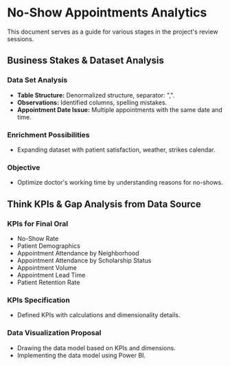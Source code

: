 # No-Show Appointments Analytics

This document serves as a guide for various stages in the project's review sessions.

## Business Stakes & Dataset Analysis

### Data Set Analysis
- **Table Structure:** Denormalized structure, separator: ",".
- **Observations:** Identified columns, spelling mistakes.
- **Appointment Date Issue:** Multiple appointments with the same date and time.

### Enrichment Possibilities
- Expanding dataset with patient satisfaction, weather, strikes calendar.

### Objective
- Optimize doctor's working time by understanding reasons for no-shows.

## Think KPIs & Gap Analysis from Data Source

### KPIs for Final Oral
- No-Show Rate
- Patient Demographics
- Appointment Attendance by Neighborhood
- Appointment Attendance by Scholarship Status
- Appointment Volume
- Appointment Lead Time
- Patient Retention Rate

### KPIs Specification
- Defined KPIs with calculations and dimensionality details.

### Data Visualization Proposal
- Drawing the data model based on KPIs and dimensions.
- Implementing the data model using Power BI.
